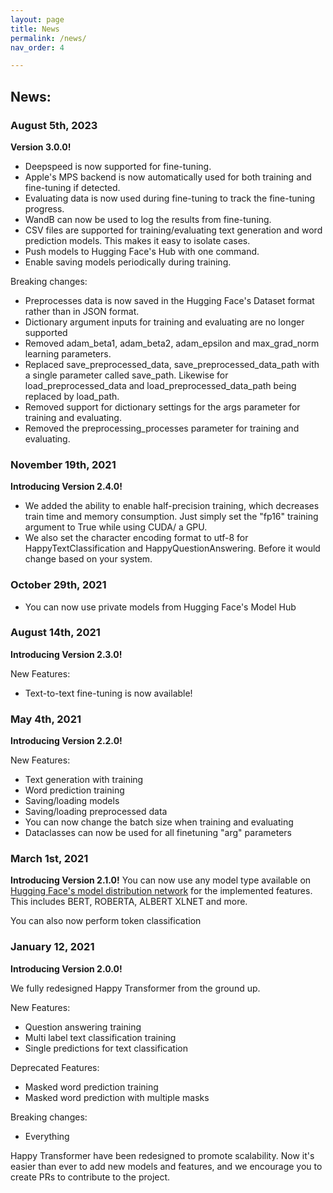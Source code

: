 ```yaml
---
layout: page
title: News
permalink: /news/
nav_order: 4

---
```

## News: 

### August 5th, 2023 

**Version 3.0.0!**
- Deepspeed is now supported for fine-tuning. 
- Apple's MPS backend is now automatically used for both training and fine-tuning if detected. 
- Evaluating data is now used during fine-tuning to track the fine-tuning progress. 
- WandB can now be used to log the results from fine-tuning. 
- CSV files are supported for training/evaluating text generation and word prediction models. This makes it easy to isolate cases. 
- Push models to Hugging Face's Hub with one command. 
- Enable saving models periodically during training.

Breaking changes:
- Preprocesses data is now saved in the Hugging Face's Dataset format rather than in JSON format.
- Dictionary argument inputs for training and evaluating are no longer supported 
- Removed adam_beta1, adam_beta2, adam_epsilon and max_grad_norm learning parameters. 
- Replaced save_preprocessed_data, save_preprocessed_data_path with a single parameter called save_path. Likewise for load_preprocessed_data and load_preprocessed_data_path being replaced by load_path. 
- Removed support for dictionary settings for the args parameter for training and evaluating.
- Removed the preprocessing_processes parameter for training and evaluating. 


### November 19th, 2021
**Introducing Version 2.4.0!**
- We added the ability to enable half-precision training, which decreases train time and memory consumption.
Just simply set the "fp16" training argument to True while using CUDA/ a GPU.   
- We also set the character encoding format to utf-8 for HappyTextClassification and HappyQuestionAnswering. Before it would change based on your system.  

### October 29th, 2021
- You can now use private models from Hugging Face's Model Hub

### August 14th, 2021
**Introducing Version 2.3.0!**

New Features: 
- Text-to-text fine-tuning is now available!

### May 4th, 2021
**Introducing Version 2.2.0!**

New Features: 
- Text generation with training 
- Word prediction training   
- Saving/loading models 
- Saving/loading preprocessed data  
- You can now change the batch size when training and evaluating  
- Dataclasses can now be used for all finetuning "arg" parameters 


### March 1st, 2021
**Introducing Version 2.1.0!**
You can now use any model type available on [Hugging Face's model distribution network](https://huggingface.co/models) for the implemented features. 
This includes BERT, ROBERTA, ALBERT XLNET and more. 

You can also now perform token classification 


### January 12, 2021
**Introducing Version 2.0.0!**

We fully redesigned Happy Transformer from the ground up. 

New Features: 
- Question answering training 
- Multi label text classification training
- Single predictions for text classification 

Deprecated Features: 
- Masked word prediction training
- Masked word prediction with multiple masks 

Breaking changes: 
- Everything

Happy Transformer have been redesigned to promote scalability. 
Now it's easier than ever to add new models and features, and we encourage you
to create PRs to contribute to the project. 
